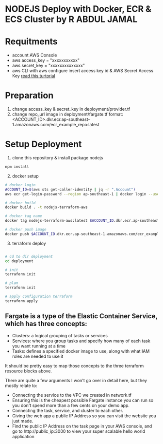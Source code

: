 # **NODEJS Deploy with Docker, ECR & ECS Cluster by R ABDUL JAMAL**

# Requitments

- account AWS Console
- aws access_key = "xxxxxxxxxxx"
- aws secret_key = "xxxxxxxxxxxxxx"
- aws CLI with aws configure insert access key id & AWS Secret Access Key [read this turtorial](https://docs.aws.amazon.com/cli/latest/userguide/cli-configure-quickstart.html)


# Preparation

1. change access_key & secret_key in deployment/provider.tf
2. change repo_url image in deployment/fargate.tf format:
<ACCOUNT_ID>.dkr.ecr.ap-southeast-1.amazonaws.com/ecr_example_repo:latest

# Setup Deployment

1. clone this repository & install package nodejs

```bash
npm install
```

2. docker setup

```bash
# docker login
ACCOUNT_ID=$(aws sts get-caller-identity | jq -r ".Account") 
aws ecr get-login-password --region ap-southeast-1 | docker login --username AWS --password-stdin "$ACCOUNT_ID.dkr.ecr.ap-southeast-1.amazonaws.com"

# docker build
docker build . -t nodejs-terraform-aws

# docker tag name
docker tag nodejs-terraform-aws:latest $ACCOUNT_ID.dkr.ecr.ap-southeast-1.amazonaws.com/ecr_example_repo:latest  

# docker push image
docker push $ACCOUNT_ID.dkr.ecr.ap-southeast-1.amazonaws.com/ecr_example_repo:latest  
```

3. terraform deploy

```bash

# cd to dir deployment
cd deployment

# init
terraform init

# plan
terraform init

# apply configuration terraform
terraform apply
```

## Fargate is a type of the Elastic Container Service, which has three concepts:

- Clusters: a logical grouping of tasks or services
- Services: where you group tasks and specify how many of each task you want running at a time
- Tasks: defines a specified docker image to use, along with what IAM roles are needed to use it 

It should be pretty easy to map those concepts to the three terraform resource blocks above.

There are quite a few arguments I won't go over in detail here, but they mostly relate to:

- Connecting the service to the VPC we created in network.tf
- Ensuring this is the cheapest possible Fargate instance you can run so you don't spend more than a few cents on your demo app.
- Connecting the task, service, and cluster to each other.
- Giving the web app a public IP Address so you can visit the website you just made.
- Find the public IP Address on the task page in your AWS console, and go to http://public_ip:3000 to view your super scalable hello world application